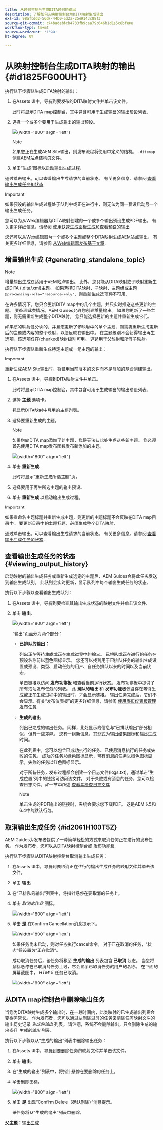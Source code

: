 ```yaml
---
title: 从映射控制台生成DITA映射的输出
description: 了解如何从映射控制台为DITA映射生成输出
exl-id: 98afbdd2-56d7-44b0-ad2a-25e9143c88f3
source-git-commit: c74badebbcb4733fb9caa79c646b1d1e5c8bfe8e
workflow-type: tm+mt
source-wordcount: '1399'
ht-degree: 0%

---
```


# 从映射控制台生成DITA映射的输出 {#id1825FG00UHT}

执行以下步骤以生成DITA映射的输出：

1. 在Assets UI中，导航到要发布的DITA映射文件并单击该文件。

   此时将显示DITA map控制台，其中包含可用于生成输出的输出预设列表。

1. 选择一个或多个要用于生成输出的输出预设。

   ![](images/generate-multiple-outputs-uuid.png){width="800" align="left"}

   >[!NOTE]
   >
   > 如果您正在生成AEM Site输出，则发布流程将使用中定义的结构。 `.ditamap` 创建AEM站点结构的文件。

1. 单击“生成”图标以启动输出生成过程。


通过单击输出，可以查看输出生成请求的当前状态。 有关更多信息，请参阅 [查看输出生成任务的状态](#viewing_output_history)

>[!IMPORTANT]
>
> 如果预设的输出生成过程处于队列中或正在进行中，则无法为同一预设启动另一个输出生成任务。

您可以为从Web编辑器为DITA映射创建的一个或多个输出预设生成PDF输出。 有关更多详细信息，请参阅 [使用快速生成面板生成和查看预设的输出](web-editor-quick-generate-panel.md#).

您还可以从Web编辑器为一个或多个主题或整个DITA映射生成AEM站点输出。 有关更多详细信息，请参阅 [从Web编辑器发布基于文章](web-editor-article-publishing.md#id218CK0U019I).

## 增量输出生成 {#generating_standalone_topic}

>[!NOTE]
>
> 增量输出生成仅适用于AEM站点输出。 此外，您只能从DITA映射或子映射重新生成DITA \(.dita/.xml\)主题。 如果选择DITA映射、子映射、主题组或主题 `@processing-role="resource-only"`，则重新生成选项将不可用。

在许多情况下，您只会更新DITA map中的几个主题，并只实时推送这些更新的主题。 要处理此类情况，AEM Guides允许您创建增量输出。 如果您更新了一些主题，则无需重新生成整个DITA映射。 您只能选择更新的主题并重新生成它们。

如果您的映射是分块的，并且您更新了该映射中的单个主题，则需要重新生成更新后的主题或内容的整个映射，以便反映在输出中。 在主题级别不会获得输出再生选项，该选项仅在\(chunked\)映射级别可用。 这适用于父映射和所有子映射。

执行以下步骤以重新生成特定主题或一组主题的输出：

>[!IMPORTANT]
>
> 重新生成AEM Site输出时，将使用当前版本的文件而不是附加的基线创建输出。

1. 在Assets UI中，导航到DITA映射文件并单击。

   此时将显示DITA map控制台，其中包含可用于生成输出的输出预设列表。

1. 选择 **主题** 选项卡。

   将显示DITA映射中可用的主题列表。

1. 选择要重新生成的主题。

   >[!NOTE]
   >
   > 如果您向DITA map添加了新主题，您将无法从此处生成这些新主题。 您必须首先使用DITA map发布函数发布新添加的主题。

   ![](images/regenerate-topics.png){width="800" align="left"}

1. 单击 **重新生成**.

   此时将显示“重新生成所选主题”页。

1. 选择要用于再生所选主题的输出预设。

1. 单击 **重新生成** 以启动输出生成过程。


>[!IMPORTANT]
>
> 如果重命名主题标题并重新生成主题，则更新的主题标题不会反映在DITA map目录中。 要更新目录中的主题标题，必须生成整个DITA映射。

通过单击输出，可以查看输出生成请求的当前状态。 有关更多信息，请参阅 [查看输出生成任务的状态](#viewing_output_history).

## 查看输出生成任务的状态 {#viewing_output_history}

启动映射的输出生成任务或重新生成选定的主题后，AEM Guides会将此任务发送到输出生成队列。 此队列会实时更新，显示队列中每个输出生成任务的状态。

执行以下步骤以查看输出生成队列：

1. 在Assets UI中，导航到要检查其输出生成状态的映射文件并单击该文件。

1. 单击 **输出**.

   ![](images/output-queued.png){width="800" align="left"}

   “输出”页面分为两个部分：

   - **已排队的输出：**

      列出正在等待生成或正在生成过程中的输出。 已排队或正在进行的任务在预设名称前以蓝色图标显示。 您还可以找到用于已排队任务的输出生成设置或预设、类型、启动任务的用户、自任务排队以来的时间以及当前状态。

      单击链接以访问 **发布功能板** 和查看当前运行状态。 发布功能板中提供了所有活动发布任务的列表。 此 **排队的输出** 和 **发布功能板**&#x200B;仅当存在等待生成或正在生成过程中的输出时，才会显示链接。 输出任务完成后，它们不会显示。有关“发布仪表板”的更多详细信息，请参阅 [使用发布仪表板管理发布任务](generate-output-publish-dashboard.md#).

   - **生成的输出**

      列出已完成的输出任务。 同样，此处显示的信息与“已排队输出”部分相似，但有一些差异。 您有一组新信息，其形式为输出结果图标和输出生成时间。

      在此列表中，您可以包含已成功执行的任务、已使用消息执行的任务或失败的任务。 成功的任务以绿色图标显示，带有消息的任务以橙色图标显示，失败的任务以红色图标显示。

      对于所有任务，发布过程都会创建一个日志文件\(logs.txt\)，通过单击“生成位置”列中的链接可访问该文件。 对于失败或有消息的任务，您可以检查日志文件，如一节中所述 [查看并检查日志文件](generate-output-basic-troubleshooting.md#id1822G0P0CHS).

      >[!NOTE]
      >
      > 单击生成的PDF输出的链接时，系统会要求您下载PDF。 这是AEM 6.5和6.4中的默认行为。


## 取消输出生成任务 {#id2061H100T5Z}

AEM Guides为发布者提供了一种简单轻松的方式来取消任何正在进行的发布任务。 作为发布者，您可以从DITA映射控制台或 [发布功能板](generate-output-publish-dashboard.md#).

执行以下步骤以从DITA映射控制台取消输出生成任务：

1. 在Assets UI中，导航到要取消正在进行的输出生成任务的映射文件并单击该文件。

1. 单击 **输出**.

1. 在“已排队的输出”列表中，将指针悬停在要取消的任务上。

1. 单击 *取消此作业* 图标。

   ![](images/cancel-publish-task-map-console.png){width="800" align="left"}

1. 单击 **是** 在Confirm Cancellation消息提示下。

   ![](images/confirm-cancel-output-map-condole.png){width="800" align="left"}

   如果任务尚未启动，则对任务执行cancel命令。 对于正在取消的任务，“状态”将设置为“正在取消”。

   成功取消任务后，该任务将移至 **生成的输出** 列表包含 **已取消** 状态。 当您将鼠标悬停在已取消的任务上时，它会显示已取消任务的用户的名称。 在下面的屏幕截图中， *HTML5* 任务已取消。

   ![](images/cancelled-output-task.png){width="800" align="left"}


## 从DITA map控制台中删除输出任务

当您为DITA映射生成多个输出时，在一段时间内，此类映射的已生成输出列表会变得非常长。 作为发布者，您可以通过从删除过时的任务来清除任何映射文件的输出历史记录 *生成的输出* 列表。 请注意，系统不会删除输出，只会删除生成的输出条目 *生成的输出* 列表。

执行以下步骤以从“生成的输出”列表中删除输出任务：

1. 在Assets UI中，导航到要删除任务的映射文件并单击该文件。

1. 单击 **输出**.

1. 在“生成的输出”列表中，将指针悬停在要删除的任务上。

1. 单击删除图标。

   ![](images/delete-output-task.png){width="800" align="left"}

1. 单击 **是** 出现“Confirm Delete（确认删除）”消息提示。

   该任务将从“生成的输出”列表中删除。


**父主题：**[&#x200B;输出生成](generate-output.md)
